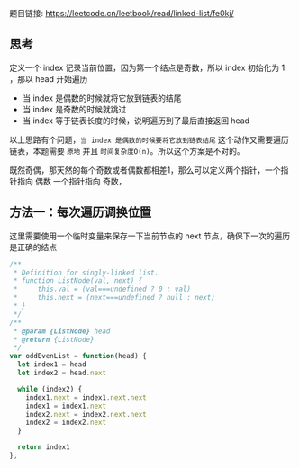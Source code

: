 题目链接: https://leetcode.cn/leetbook/read/linked-list/fe0kj/

## 思考
定义一个 index 记录当前位置，因为第一个结点是奇数，所以 index 初始化为 1 ，那以 head 开始遍历
- 当 index 是偶数的时候就将它放到链表的结尾
- 当 index 是奇数的时候就跳过
- 当 index 等于链表长度的时候，说明遍历到了最后直接返回 head

以上思路有个问题，`当 index 是偶数的时候要将它放到链表结尾` 这个动作又需要遍历链表，本题需要 `原地` 并且 `时间复杂度O(n)`。所以这个方案是不对的。


既然奇偶，那天然的每个奇数或者偶数都相差1，那么可以定义两个指针，一个指针指向 偶数 一个指针指向 奇数，

## 方法一：每次遍历调换位置
这里需要使用一个临时变量来保存一下当前节点的 next 节点，确保下一次的遍历是正确的结点
```JavaScript
/**
 * Definition for singly-linked list.
 * function ListNode(val, next) {
 *     this.val = (val===undefined ? 0 : val)
 *     this.next = (next===undefined ? null : next)
 * }
 */
/**
 * @param {ListNode} head
 * @return {ListNode}
 */
var oddEvenList = function(head) {
  let index1 = head
  let index2 = head.next

  while (index2) {
    index1.next = index1.next.next
    index1 = index1.next
    index2.next = index2.next.next
    index2 = index2.next
  }

  return index1
};
```

